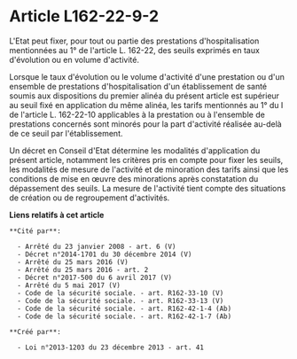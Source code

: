 # Article L162-22-9-2

L'Etat  peut fixer, pour tout ou partie des prestations d'hospitalisation  mentionnées au 1° de l'article L. 162-22, des
seuils exprimés en taux  d'évolution ou en volume d'activité.

Lorsque le taux d'évolution ou le volume  d'activité d'une prestation ou d'un ensemble de prestations  d'hospitalisation d'un
établissement de santé soumis aux dispositions du  premier alinéa du présent article est supérieur au seuil fixé en
application du même alinéa, les tarifs mentionnés au 1° du I de  l'article L. 162-22-10 applicables à la prestation ou à
l'ensemble de  prestations concernés sont minorés pour la part d'activité réalisée  au-delà de ce seuil par l'établissement.

Un décret en Conseil d'Etat détermine les  modalités d'application du présent article, notamment les critères pris  en compte
pour fixer les seuils, les modalités de mesure de l'activité  et de minoration des tarifs ainsi que les conditions de mise en
œuvre  des minorations après constatation du dépassement des seuils. La mesure  de l'activité tient compte des situations de
création ou de regroupement  d'activités.

**Liens relatifs à cet article**

	**Cité par**:

	  - Arrêté du 23 janvier 2008 - art. 6 (V)
	  - Décret n°2014-1701 du 30 décembre 2014 (V)
	  - Arrêté du 25 mars 2016 (V)
	  - Arrêté du 25 mars 2016 - art. 2
	  - Décret n°2017-500 du 6 avril 2017 (V)
	  - Arrêté du 5 mai 2017 (V)
	  - Code de la sécurité sociale. - art. R162-33-10 (V)
	  - Code de la sécurité sociale. - art. R162-33-13 (V)
	  - Code de la sécurité sociale. - art. R162-42-1-4 (Ab)
	  - Code de la sécurité sociale. - art. R162-42-1-7 (Ab)

	**Créé par**:

	  - Loi n°2013-1203 du 23 décembre 2013 - art. 41
